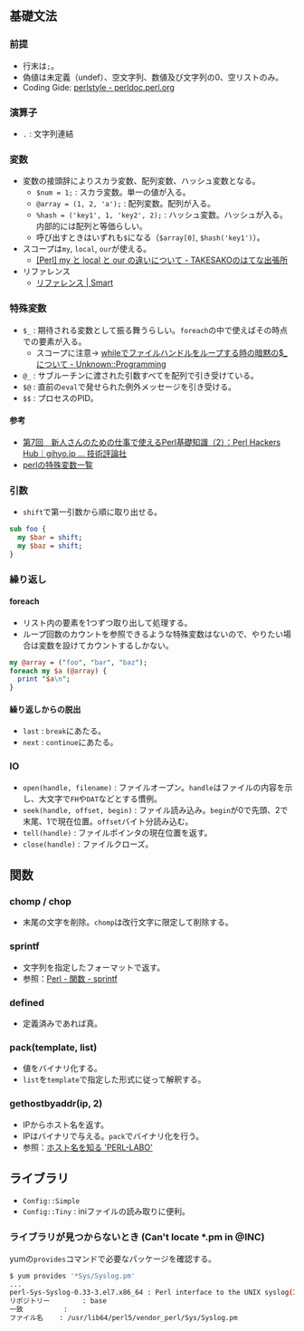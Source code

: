 基礎文法
----

### 前提

* 行末は`;`。
* 偽値は未定義（undef）、空文字列、数値及び文字列の0、空リストのみ。
* Coding Gide: [perlstyle - perldoc.perl.org](http://perldoc.perl.org/perlstyle.html)

### 演算子

* `.` : 文字列連結

### 変数

* 変数の接頭辞によりスカラ変数、配列変数、ハッシュ変数となる。
  * `$num = 1;` : スカラ変数。単一の値が入る。
  * `@array = (1, 2, 'a');` : 配列変数。配列が入る。
  * `%hash = ('key1', 1, 'key2', 2);` : ハッシュ変数。ハッシュが入る。内部的には配列と等価らしい。
  * 呼び出すときはいずれも`$`になる（`$array[0]`, `$hash('key1')`）。
* スコープは`my`, `local`, `our`が使える。
  * [[Perl] my と local と our の違いについて - TAKESAKOのはてな出張所](http://d.hatena.ne.jp/TAKESAKO/20080110/1199969773)
* リファレンス
  * [リファレンス | Smart](http://rfs.jp/sb/perl/02/10.html)

### 特殊変数

* `$_` : 期待される変数として振る舞うらしい。`foreach`の中で使えばその時点での要素が入る。
  * スコープに注意→ [whileでファイルハンドルをループする時の暗黙の$_について - Unknown::Programming](http://d.hatena.ne.jp/fbis/20071225/1198554886)
* `@_` : サブルーチンに渡された引数すべてを配列で引き受けている。
* `$@` : 直前の`eval`で発せられた例外メッセージを引き受ける。
* `$$` : プロセスのPID。

#### 参考

* [第7回　新人さんのための仕事で使えるPerl基礎知識（2）：Perl Hackers Hub｜gihyo.jp … 技術評論社](http://gihyo.jp/dev/serial/01/perl-hackers-hub/000702)
* [perlの特殊変数一覧](http://www.ksknet.net/perl/perl_10.html)

### 引数

* `shift`で第一引数から順に取り出せる。

```perl
sub foo {
  my $bar = shift;
  my $baz = shift;
}
```

### 繰り返し

#### foreach

* リスト内の要素を1つずつ取り出して処理する。
* ループ回数のカウントを参照できるような特殊変数はないので、やりたい場合は変数を設けてカウントするしかない。

```perl
my @array = ("foo", "bar", "baz");
foreach my $a (@array) {
  print "$a\n";
}
```

#### 繰り返しからの脱出

* `last` : `break`にあたる。
* `next` : `continue`にあたる。

### IO

* `open(handle, filename)` : ファイルオープン。`handle`はファイルの内容を示し、大文字で`FH`や`DAT`などとする慣例。
* `seek(handle, offset, begin)` : ファイル読み込み。`begin`が0で先頭、2で末尾、1で現在位置。`offset`バイト分読み込む。
* `tell(handle)` : ファイルポインタの現在位置を返す。
* `close(handle)` : ファイルクローズ。

関数
----

### chomp / chop

* 末尾の文字を削除。`chomp`は改行文字に限定して削除する。

### sprintf

* 文字列を指定したフォーマットで返す。
* 参照：[Perl - 関数 - sprintf](http://www.loose-info.com/main/memolist/perl/fnc_sprintf.html)

### defined

* 定義済みであれば真。

### pack(template, list)

* 値をバイナリ化する。
* `list`を`template`で指定した形式に従って解釈する。

### gethostbyaddr(ip, 2)

* IPからホスト名を返す。
* IPはバイナリで与える。`pack`でバイナリ化を行う。
* 参照：[ホスト名を知る 'PERL-LABO'](http://www.perl-labo.org/analyse/host/)

ライブラリ
----

* `Config::Simple`
* `Config::Tiny` : iniファイルの読み取りに便利。

### ライブラリが見つからないとき (Can't locate *.pm in @INC)

yumの`provides`コマンドで必要なパッケージを確認する。

```bash
$ yum provides '*Sys/Syslog.pm'
...
perl-Sys-Syslog-0.33-3.el7.x86_64 : Perl interface to the UNIX syslog(3) calls
リポジトリー        : base
一致          :
ファイル名    : /usr/lib64/perl5/vendor_perl/Sys/Syslog.pm
```

 